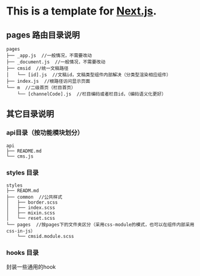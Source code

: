 # This is a  template for [Next.js](https://nextjs.org/learn).
## pages 路由目录说明
```
pages
├── _app.js  //一般情况，不需要改动
├── _document.js  //一般情况，不需要改动
├── cmsid  //统一文稿路径
│   └── [id].js  //文稿id，文稿类型组件内部解决（分类型渲染相应组件）
├── index.js  //根路径访问显示页面
└── m  //二级首页（栏目首页）
    └── [channelCode].js  //栏目编码或者栏目id，（编码语义化更好）
```
## 其它目录说明

### api目录（按功能模块划分）
```
api
├── README.md
└── cms.js
```

### styles 目录
```
styles
├── READM.md
├── common  //公共样式
│   ├── border.scss
│   ├── index.scss
│   ├── mixin.scss
│   └── reset.scss
└── pages  //按pages下的文件夹区分（采用css-module的模式，也可以在组件内部采用css-in-js）
    └── cmsid.module.scss
```

### hooks 目录
封装一些通用的hook

